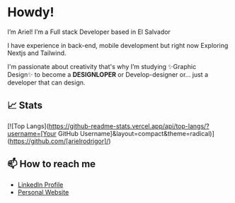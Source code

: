 
# Howdy!
 I’m Ariel! I’m a Full stack Developer based in El Salvador 

I have experience in back-end, mobile development but right now Exploring Nextjs and Tailwind.

 I'm passionate about creativity that's why I’m studying ✨Graphic Design✨ to become a **DESIGNLOPER** or Develop-designer or… just a developer that can design.



## 📈 Stats


[![Top Langs](https://github-readme-stats.vercel.app/api/top-langs/?username=[Your GitHub Username]&layout=compact&theme=radical)](https://github.com/[arielrodrigor]/)


## 📫 How to reach me

- [LinkedIn Profile](https://www.linkedin.com/in/arielrodrigo/)
- [Personal Website](arielrodrigo.com)
